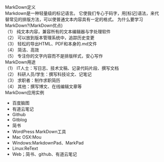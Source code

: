  MarkDown定义  
Markdown是一种轻量级的标记语言。
它使我们专心于码字，用[标记]语法，来代替常见的排版方法，可以使普通文本内容具有一定的格式。 
 为什么要学习MarkDown?(MarkDown优点)  
（1） 纯文本内容，兼容所有的文本编辑器与字处理软件  
（2） 可以放到版本管理系统中，追踪历史变更  
（3） 轻松的导出HTML、PDF和本身的.md文件  
（4） 简洁、高效  
（5） 专注你的文字内容而不是排版样式，安心写作  
 MarkDown用途  
（1） IT人士：写日志、技术文稿、记录代码片段、撰写文档  
（2） 科研人员/学生：撰写科技论文、记笔记  
（3） 求职者：制作求职简历  
（4） 其他：撰写博文、在线编辑文章等  
 MarkDown应用实例  
- 百度脑图
- 有道云笔记
- Github
- Gitblog
- 简书
- WordPress
 MarkDown工具  
- Mac OSX:Mou
- Windows:MarkdownPad、MarkPad
- Linux:ReText
- Web；简书、github、有道云笔记
